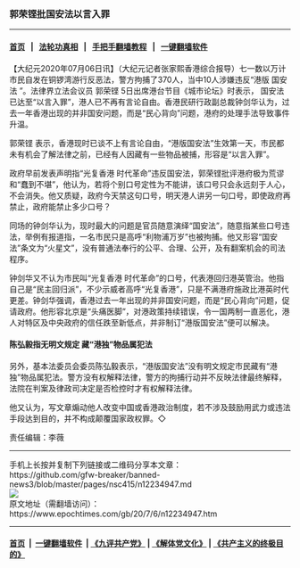 ### 郭荣铿批国安法以言入罪
------------------------

#### [首页](https://github.com/gfw-breaker/banned-news3/blob/master/README.md) &nbsp;&nbsp;|&nbsp;&nbsp; [法轮功真相](https://github.com/begood0513/basic/blob/master/README.md)  &nbsp;&nbsp;|&nbsp;&nbsp; [手把手翻墙教程](https://github.com/gfw-breaker/guides/wiki)  &nbsp;&nbsp;|&nbsp;&nbsp; [一键翻墙软件](https://github.com/gfw-breaker/nogfw/blob/master/README.md)  



<div><p>
 【大纪元2020年07月06日讯】（大纪元记者张家熙香港综合报导）七一数以万计市民自发在铜锣湾游行反恶法，警方拘捕了370人，当中10人涉嫌违反“港版
 <ok href="https://www.epochtimes.com/gb/tag/%E5%9B%BD%E5%AE%89%E6%B3%95.html">
  国安法
 </ok>
 ”。法律界立法会议员
 <ok href="https://www.epochtimes.com/gb/tag/%E9%83%AD%E8%8D%A3%E9%93%BF.html">
  郭荣铿
 </ok>
 5日出席港台节目《城巿论坛》时表示，
 <ok href="https://www.epochtimes.com/gb/tag/%E5%9B%BD%E5%AE%89%E6%B3%95.html">
  国安法
 </ok>
 已达至“以言入罪”，港人已不再有言论自由。香港民研行政副总裁钟剑华认为，过去一年香港出现的并非国安问题，而是“民心背向”问题，港府的处理手法导致事件升温。
</p>
<p>
 <ok href="https://www.epochtimes.com/gb/tag/%E9%83%AD%E8%8D%A3%E9%93%BF.html">
  郭荣铿
 </ok>
 表示，香港现时已谈不上有言论自由，“港版国安法”生效第一天，市民都未有机会了解法律之前，已经有人因藏有一些物品被捕，形容是“以言入罪”。
</p>
<p>
 政府早前发表声明指“光复香港 时代革命”违反国安法，郭荣铿批评港府极为荒谬和“蠢到不堪”，他认为，若将个别口号定性为不能讲，该口号只会永远刻于人心，不会消失。他又质疑，政府今天禁这句口号，明天港人讲另一句口号，即使政府再禁止，政府能禁止多少口号？
</p>
<p>
 同场的钟剑华认为，现时最大的问题是官员随意演绎“国安法”，随意指某些口号违法，举例有报道指，一名市民只是高呼“利物浦万岁”也被拘捕。他又形容“国安法”条文为“火星文”，没有普通法奉行的公平、合理、公开，及有翻案机会的司法程序。
</p>
<p>
 钟剑华又不认为市民叫“光复香港 时代革命”的口号，代表港回归港英管治。他指自己是“民主回归派”，不少示威者高呼“光复香港”，只是不满港府施政比港英时代更差。钟剑华强调，香港过去一年出现的并非国安问题，而是“民心背向”问题，促请政府。他形容北京是“头痛医脚”，对港政策持续错误，令一国两制一直恶化，港人对特区及中央政府的信任跌至新低点，并非制订“港版国安法”便可以解决。
</p>
<h4>
 陈弘毅指无明文规定 藏“港独”物品属犯法
</h4>
<p>
 另外，基本法委员会委员陈弘毅表示，“港版国安法”没有明文规定市民藏有“港独”物品属犯法。警方没有权解释法律，警方的拘捕行动并不反映法律最终解释，法院在判案及律政司决定是否检控时才有权解释法律。
</p>
<p>
 他又认为，写文章煽动他人改变中国或香港政治制度，若不涉及鼓励用武力或违法手段达到目的，并不构成颠覆国家政权罪。◇
</p>
<p>
 责任编辑：李薇
</p>
</div>
<hr/>
手机上长按并复制下列链接或二维码分享本文章：<br/>
https://github.com/gfw-breaker/banned-news3/blob/master/pages/nsc415/n12234947.md <br/>
<a href='https://github.com/gfw-breaker/banned-news3/blob/master/pages/nsc415/n12234947.md'><img src='https://github.com/gfw-breaker/banned-news3/blob/master/pages/nsc415/n12234947.md.png'/></a> <br/>
原文地址（需翻墙访问）：https://www.epochtimes.com/gb/20/7/6/n12234947.htm


------------------------
#### [首页](https://github.com/gfw-breaker/banned-news3/blob/master/README.md) &nbsp;|&nbsp; [一键翻墙软件](https://github.com/gfw-breaker/nogfw/blob/master/README.md) &nbsp;| [《九评共产党》](https://github.com/gfw-breaker/9ping.md/blob/master/README.md#九评之一评共产党是什么) | [《解体党文化》](https://github.com/gfw-breaker/jtdwh.md/blob/master/README.md) | [《共产主义的终极目的》](https://github.com/gfw-breaker/gczydzjmd.md/blob/master/README.md)


<img src='http://gfw-breaker.win/banned-news3/pages/nsc415/n12234947.md' width='0px' height='0px'/>
